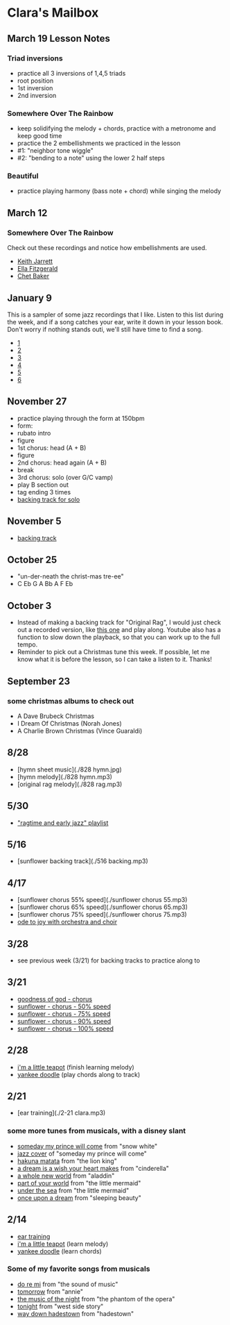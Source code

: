 # Clara's Mailbox

## March 19 Lesson Notes

### Triad inversions

- practice all 3 inversions of 1,4,5 triads
- root position
- 1st inversion
- 2nd inversion

### Somewhere Over The Rainbow
- keep solidifying the melody + chords, practice with a metronome and keep good time
- practice the 2 embellishments we practiced in the lesson
- #1: "neighbor tone wiggle"
- #2: "bending to a note" using the lower 2 half steps

### Beautiful
- practice playing harmony (bass note + chord) while singing the melody


## March 12

### Somewhere Over The Rainbow

Check out these recordings and notice how embellishments are used.

- [Keith Jarrett](https://www.youtube.com/watch?v=AyLQGDIrGcI)
- [Ella Fitzgerald](https://www.youtube.com/watch?v=hc2rTt74Qys)
- [Chet Baker](https://www.youtube.com/watch?v=voZSr_yWaeU)

## January 9

This is a sampler of some jazz recordings that I like. Listen to this list during the week, and if a song catches your ear, write it down in your lesson book. Don't worry if nothing stands outi, we'll still have time to find a song.

- [1](https://www.youtube.com/watch?v=HSCaGOvbPL4)
- [2](https://www.youtube.com/watch?v=cdhHOFv5suY)
- [3](https://www.youtube.com/watch?v=5mMEQEgGAJY)
- [4](https://www.youtube.com/watch?v=tCrrZ1NnCuM)
- [5](https://www.youtube.com/watch?v=j9GgmGLPbWU)
- [6](https://www.youtube.com/watch?v=APehTNfDQP8)

## November 27

- practice playing through the form at 150bpm
- form:
- rubato intro
- figure
- 1st chorus: head (A + B)
- figure
- 2nd chorus: head again (A + B)
- break
- 3rd chorus: solo (over G/C vamp)
- play B section out
- tag ending 3 times
- [backing track for solo](./1127.mp3)

## November 5

- [backing track](./backing.mp3)

## October 25

- "un-der-neath the christ-mas tre-ee"
- C Eb G A Bb A F Eb

## October 3

- Instead of making a backing track for "Original Rag", I would just check out a recorded version, like [this one](https://www.youtube.com/watch?v=msNjpgkrTW0) and play along. Youtube also has a function to slow down the playback, so that you can work up to the full tempo.
- Reminder to pick out a Christmas tune this week. If possible, let me know what it is before the lesson, so I can take a listen to it. Thanks!

## September 23
### some christmas albums to check out
- A Dave Brubeck Christmas
- I Dream Of Christmas (Norah Jones)
- A Charlie Brown Christmas (Vince Guaraldi)

## 8/28

- [hymn sheet music](./828 hymn.jpg)
- [hymn melody](./828 hymn.mp3)
- [original rag melody](./828 rag.mp3)

## 5/30

- ["ragtime and early jazz" playlist](https://open.spotify.com/playlist/6qXMts7ox72toSfYTbAKc3?si=71b344075f064f4e)

## 5/16

- [sunflower backing track](./516 backing.mp3)

## 4/17

- [sunflower chorus 55% speed](./sunflower chorus 55.mp3)
- [sunflower chorus 65% speed](./sunflower chorus 65.mp3)
- [sunflower chorus 75% speed](./sunflower chorus 75.mp3)
- [ode to joy with orchestra and choir](https://www.youtube.com/watch?v=tOGP2C6-sO0)

## 3/28

- see previous week (3/21) for backing tracks to practice along to

## 3/21
- [goodness of god - chorus](./goodness_of_god_chorus.mp3)
- [sunflower - chorus - 50% speed](./sunflower_chorus50.mp3)
- [sunflower - chorus - 75% speed](./sunflower_chorus75.mp3)
- [sunflower - chorus - 90% speed](./sunflower_chorus90.mp3)
- [sunflower - chorus - 100% speed](./sunflower_chorus100.mp3)

## 2/28
- [i'm a little teapot](./teapot-c.mp3) (finish learning melody)
- [yankee doodle](./yankee-c.mp3) (play chords along to track)

## 2/21
- [ear training](./2-21 clara.mp3)

### some more tunes from musicals, with a disney slant
- [someday my prince will come](https://www.youtube.com/watch?v=HLQ2sYxktMQ) from "snow white"
- [jazz cover](https://www.youtube.com/watch?v=HSCaGOvbPL4) of "someday my prince will come"
- [hakuna matata](https://www.youtube.com/watch?v=kaOIxll4LCA) from "the lion king"
- [a dream is a wish your heart makes](https://www.youtube.com/watch?v=1i8XVQ2pswg) from "cinderella"
- [a whole new world](https://www.youtube.com/watch?v=0eWUhXPhIaE) from "aladdin"
- [part of your world](https://www.youtube.com/watch?v=SXKlJuO07eM) from "the little mermaid"
- [under the sea](https://www.youtube.com/watch?v=GC_mV1IpjWA) from "the little mermaid"
- [once upon a dream](https://www.youtube.com/watch?v=TXbHShUnwxY) from "sleeping beauty"

## 2/14
- [ear training](./2-14-clara.mp3)
- [i'm a little teapot](./teapot-c.mp3) (learn melody)
- [yankee doodle](./yankee-c.mp3) (learn chords)

### Some of my favorite songs from musicals
- [do re mi](https://www.youtube.com/watch?v=drnBMAEA3AM) from "the sound of music"
- [tomorrow](https://www.youtube.com/watch?v=rHZCSYBNytk) from "annie"
- [the music of the night](https://www.youtube.com/watch?v=7DsXJz0k9Vs) from "the phantom of the opera"
- [tonight](https://www.youtube.com/watch?v=m7xTvb-FAhQ) from "west side story"
- [way down hadestown](https://www.youtube.com/watch?v=XKwDFDDr_VA) from "hadestown"
